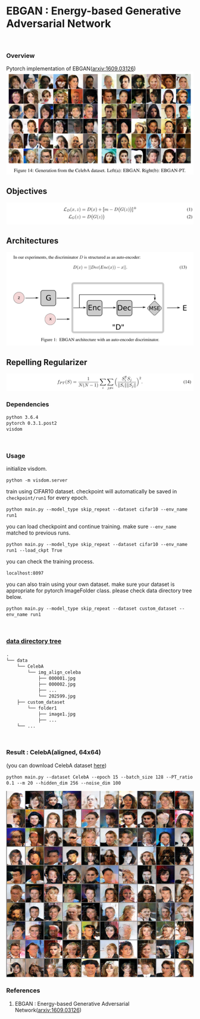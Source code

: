 # EBGAN : Energy-based Generative Adversarial Network
<br>

### Overview
Pytorch implementation of EBGAN([arxiv:1609.03126])
![overview](misc/figure_from_paper.PNG)

## Objectives
![objective](misc/objective.PNG)

## Architectures
![architecture](misc/architecture.PNG)

## Repelling Regularizer
![pt](misc/pulling-away-term.PNG)
<br>

### Dependencies
```
python 3.6.4
pytorch 0.3.1.post2
visdom
```
<br>

### Usage
initialize visdom.
```
python -m visdom.server
```
train using CIFAR10 dataset. checkpoint will automatically be saved in ```checkpoint/run1``` for every epoch.
```
python main.py --model_type skip_repeat --dataset cifar10 --env_name run1
```
you can load checkpoint and continue training. make sure ```--env_name``` matched to previous runs.
```
python main.py --model_type skip_repeat --dataset cifar10 --env_name run1 --load_ckpt True
```
you can check the training process.
```
localhost:8097
```
you can also train using your own dataset. make sure your dataset is appropriate for pytorch ImageFolder class. please check data directory tree below.
```
python main.py --model_type skip_repeat --dataset custom_dataset --env_name run1
```
<br>

### [data directory tree]
```
.
└── data
    └── CelebA
        └── img_align_celeba
            ├── 000001.jpg
            ├── 000002.jpg
            ├── ...
            └── 202599.jpg
    ├── custom_dataset
        └── folder1
            ├── image1.jpg
            ├── ...
    └── ...
```
<br>

### Result : CelebA(aligned, 64x64)
(you can download CelebA dataset [here])
```
python main.py --dataset CelebA --epoch 15 --batch_size 128 --PT_ratio 0.1 --m 20 --hidden_dim 256 --noise_dim 100
```
![celeba_fixed](misc/celeba_64x64.png)
<br>

### References
1. EBGAN : Energy-based Generative Adversarial Network([arxiv:1609.03126])

[arxiv:1609.03126]: http://arxiv.org/abs/1609.03126
[here]: http://mmlab.ie.cuhk.edu.hk/projects/CelebA.html
[data directory tree]: http://pytorch.org/docs/master/torchvision/datasets.html?highlight=image%20folder#torchvision.datasets.ImageFolder
